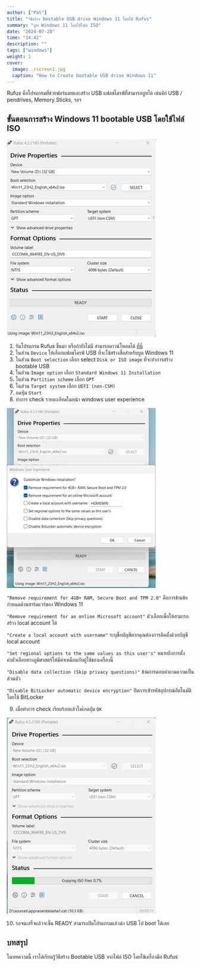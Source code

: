 ```yaml
---
author: ["Pat"]
title: "วิธีสร้าง bootable USB drive Windows 11 โดยใช้ Rufus"
summary: "บูท Windows 11 โดยใช้ไฟล์ ISO"
date: "2024-07-28"
time: "14:42"
description: ""
tags: ["windows"]
weight: 1
cover:
  image: ./screen1.jpg
  caption: "How to Create bootable USB drive Windows 11"
---
```


Rufus คือโปรแกรมที่ช่วยฟอร์แมทและสร้าง USB แฟลชไดรฟ์ที่สามารถบูทได้ เช่นคีย์ USB / pendrives, Memory Sticks, ฯลฯ

## ขั้นตอนการสร้าง Windows 11 bootable USB โดยใช้ไฟล์ ISO

![screen1](./screen1.jpg)

1. รันโปรแกรม Rufus ขึ้นมา หรือถ้ายังไม่มี สามารถดาวน์โหลดได้ [ที่นี่](https://rufus.ie/)
2. ในส่วน `Device` ให้เลือกแฟลชไดรฟ์ USB ที่จะใช้สร้างสื่อสำหรับบูต Windows 11
3. ในส่วน `Boot selection` เลือก select `Disk or ISO image` ที่จะทำการสร้าง bootable USB
4. ในส่วน `Image option` เลือก `Standard Windows 11 Installation`
5. ในส่วน `Partition scheme` เลือก `GPT`
6. ในส่วน `Target system` เลือก `UEFI (non-CSM)`
7. กดปุ่ม `Start`
8. ทำการ check รายละเอียดในหน้า windows user experience

![screen1](./screen2.jpg)

`"Remove requirement for 4GB+ RAM, Secure Boot and TPM 2.0"` คือการข้ามข้อกำหนดด้านฮาร์ดแวร์ของ Windows 11

`"Remove requirement for an online Microsoft account"` ตัวเลือกเพื่อให้สามารถสร้าง local account ได้

`"Create a local account with username"` ระบุชื่อบัญชีหากคุณต้องการติดตั้งด้วยบัญชี local account

`"Set regional options to the same values as this user's"` หมายถึงการตั้งค่าตัวเลือกทางภูมิศาสตร์ให้มีค่าเหมือนกับผู้ใช้ของเครื่องนี้

`"Disable data collection (Skip privacy questions)"` ข้ามการตอบคำถามความเป็นส่วนตัว

`"Disable BitLocker automatic device encryption"` ปิดการเข้ารหัสอุปกรณ์อัตโนมัติโดยใช้ BitLocker

9. เมื่อทำการ check เรียบร้อยแล้วใหเ้กดปุ่ม `OK`

![screen1](./screen3.jpg)

10. รอจนเสร็จแล้วจะขึ้น READY สามารถปิดโปรแกรมแล้วนำ USB ไป boot ได้เลย

## บทสรุป

ในบทความนี้ เราได้เรียนรู้วิธีสร้าง Bootable USB จากไฟล์ ISO โดยใช้เครื่องมือ Rufus